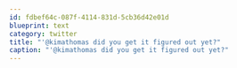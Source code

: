 ```yaml
---
id: fdbef64c-087f-4114-831d-5cb36d42e01d
blueprint: text
category: twitter
title: "'@kimathomas did you get it figured out yet?"
caption: "'@kimathomas did you get it figured out yet?"
---
```

